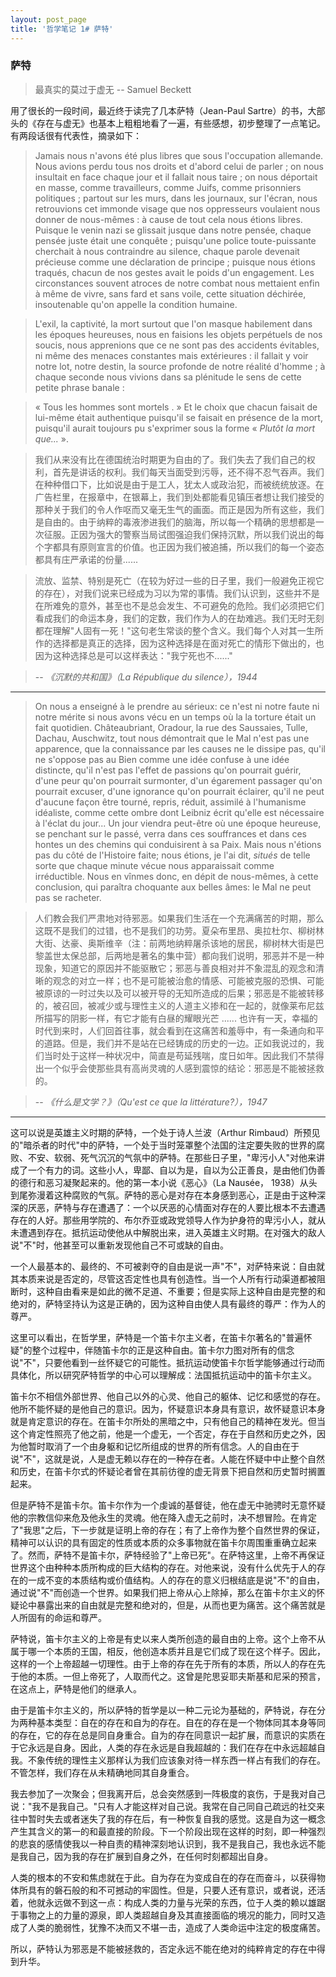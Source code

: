 ```yaml
---
layout: post_page
title: '哲学笔记 1# 萨特'
---
```


### 萨特

> 最真实的莫过于虚无 -- Samuel Beckett

用了很长的一段时间，最近终于读完了几本萨特（Jean-Paul Sartre）的书，大部头的《存在与虚无》也基本上粗粗地看了一遍，有些感想，初步整理了一点笔记。 有两段话很有代表性，摘录如下：

<!-- break -->

 > Jamais nous n'avons été plus libres que sous l'occupation allemande. Nous avions perdu tous nos droits et d'abord celui de parler ; on nous insultait en face chaque jour et il fallait nous taire ; on nous déportait en masse, comme travailleurs, comme Juifs, comme prisonniers politiques ; partout sur les murs, dans les journaux, sur l'écran, nous retrouvions cet immonde visage que nos oppresseurs voulaient nous donner de nous-mêmes : à cause de tout cela nous étions libres. Puisque le venin nazi se glissait jusque dans notre pensée, chaque pensée juste était une conquête ; puisqu'une police toute-puissante cherchait à nous contraindre au silence, chaque parole devenait précieuse comme une déclaration de principe ; puisque nous étions traqués, chacun de nos gestes avait le poids d'un engagement. Les circonstances souvent atroces de notre combat nous mettaient enfin à même de vivre, sans fard et sans voile, cette situation déchirée, insoutenable qu'on appelle la condition humaine.

> L'exil, la captivité, la mort surtout que l'on masque habilement dans les époques heureuses, nous en faisions les objets perpétuels de nos soucis, nous apprenions que ce ne sont pas des accidents évitables, ni même des menaces constantes mais extérieures : il fallait y voir notre lot, notre destin, la source profonde de notre réalité d'homme ; à chaque seconde nous vivions dans sa plénitude le sens de cette petite phrase banale :

> « Tous les hommes sont mortels . » Et le choix que chacun faisait de lui-même était authentique puisqu'il se faisait en présence de la mort, puisqu'il aurait toujours pu s'exprimer sous la forme « _Plutôt la mort que..._ ».

> 我们从来没有比在德国统治时期更为自由的了。我们失去了我们自己的权利，首先是讲话的权利。我们每天当面受到污辱，还不得不忍气吞声。我们在种种借口下，比如说是由于是工人，犹太人或政治犯，而被统统放逐。在广告栏里，在报章中，在银幕上，我们到处都能看见镇压者想让我们接受的那种关于我们的令人作呕而又毫无生气的画面。而正是因为所有这些，我们是自由的。由于纳粹的毒液渗进我们的脑海，所以每一个精确的思想都是一次征服。正因为强大的警察当局试图强迫我们保持沉默，所以我们说出的每个字都具有原则宣言的价值。也正因为我们被追捕，所以我们的每一个姿态都具有庄严承诺的份量......

> 流放、监禁、特别是死亡（在较为好过一些的日子里，我们一般避免正视它的存在），对我们说来已经成为习以为常的事情。我们认识到，这些并不是在所难免的意外，甚至也不是总会发生、不可避免的危险。我们必须把它们看成我们的命运本身，我们的定数，我们作为人的在劫难逃。我们无时无刻都在理解"人固有一死！"这句老生常谈的整个含义。我们每个人对其一生所作的选择都是真正的选择，因为这种选择是在面对死亡的情形下做出的，也因为这种选择总是可以这样表达："我宁死也不......"

> -- _《沉默的共和国》（La République du silence），1944_

--------------------------------------------------------------------------------

> On nous a enseigné à le prendre au sérieux: ce n'est ni notre faute ni notre mérite si nous avons vécu en un temps où la la torture était un fait quotidien. Châteaubriant, Oradour, la rue des Saussaies, Tulle, Dachau, Auschwitz, tout nous démontrait que le Mal n'est pas une apparence, que la connaissance par les causes ne le dissipe pas, qu'il ne s'oppose pas au Bien comme une idée confuse à une idée distincte, qu'il n'est pas l'effet de passions qu'on pourrait guérir, d'une peur qu'on pourrait surmonter, d'un égarement passager qu'on pourrait excuser, d'une ignorance qu'on pourrait éclairer, qu'il ne peut d'aucune façon être tourné, repris, réduit, assimilé à l'humanisme idéaliste, comme cette ombre dont Leibniz écrit qu'elle est nécessaire à l'éclat du jour... Un jour viendra peut-être où une époque heureuse, se penchant sur le passé, verra dans ces souffrances et dans ces hontes un des chemins qui conduisirent à sa Paix. Mais nous n'étions pas du côté de l'Histoire faite; nous étions, je l'ai dit, _situés_ de telle sorte que chaque minute vécue nous apparaissait comme irréductible. Nous en vînmes donc, en dépit de nous-mêmes, à cette conclusion, qui paraîtra choquante aux belles âmes: le Mal ne peut pas se racheter.

> 人们教会我们严肃地对待邪恶。如果我们生活在一个充满痛苦的时期，那么这既不是我们的过错，也不是我们的功劳。夏朵布里昂、奥拉杜尔、柳树林大街、达豪、奥斯维辛（注：前两地纳粹屠杀该地的居民，柳树林大街是巴黎盖世太保总部，后两地是著名的集中营）都向我们说明，邪恶并不是一种现象，知道它的原因并不能驱散它；邪恶与善良相对并不象混乱的观念和清晰的观念的对立一样；也不是可能被治愈的情感、可能被克服的恐惧、可能被原谅的一时过失以及可以被开导的无知所造成的后果；邪恶是不能被转移的，被召回，被减少或与理性主义的人道主义掺和在一起的，就像莱布尼兹所描写的阴影一样，有它才能有白昼的耀眼光芒 ...... 也许有一天，幸福的时代到来时，人们回首往事，就会看到在这痛苦和羞辱中，有一条通向和平的道路。但是，我们并不是站在已经铸成的历史的一边。正如我说过的，我们当时处于这样一种状况中，简直是苟延残喘，度日如年。因此我们不禁得出一个似乎会使那些具有高尚灵魂的人感到震惊的结论：邪恶是不能被拯救的。

> -- _《什么是文学？》（Qu'est ce que la littérature?），1947_

--------------------------------------------------------------------------------

这可以说是英雄主义时期的萨特，一个处于诗人兰波（Arthur Rimbaud）所预见的"暗杀者的时代"中的萨特，一个处于当时笼罩整个法国的注定要失败的世界的腐败、不安、软弱、死气沉沉的气氛中的萨特。在那些日子里，"卑污小人"对他来讲成了一个有力的词。这些小人，卑鄙、自以为是，自以为公正善良，是由他们伪善的德行和恶习凝聚起来的。他的第一本小说《恶心》（La Nausée， 1938）从头到尾弥漫着这种腐败的气氛。萨特的恶心是对存在本身感到恶心，正是由于这种深深的厌恶，萨特与存在遭遇了：一个以厌恶的心情面对存在的人要比根本不去遭遇存在的人好。那些用学院的、布尔乔亚或政党领导人作为护身符的卑污小人，就从未遭遇到存在。抵抗运动使他从中解脱出来，进入英雄主义时期。在对强大的敌人说"不"时，他甚至可以重新发现他自己不可或缺的自由。

一个人最基本的、最终的、不可被剥夺的自由是说一声"不"，对萨特来说：自由就其本质来说是否定的，尽管这否定性也具有创造性。当一个人所有行动渠道都被阻断时，这种自由看来是如此的微不足道、不重要；但是实际上这种自由是完整的和绝对的，萨特坚持认为这是正确的，因为这种自由使人具有最终的尊严：作为人的尊严。

这里可以看出，在哲学里，萨特是一个笛卡尔主义者，在笛卡尔著名的"普遍怀疑"的整个过程中，伴随笛卡尔的正是这种自由。笛卡尔力图对所有的信念说"不"，只要他看到一丝怀疑它的可能性。抵抗运动使笛卡尔哲学能够通过行动而具体化，所以研究萨特哲学的中心可以理解成：法国抵抗运动中的笛卡尔主义。

笛卡尔不相信外部世界、他自己以外的心灵、他自己的躯体、记忆和感觉的存在。他所不能怀疑的是他自己的意识。因为，怀疑意识本身具有意识，故怀疑意识本身就是肯定意识的存在。在笛卡尔所处的黑暗之中，只有他自己的精神在发光。但当这个肯定性照亮了他之前，他是一个虚无，一个否定，存在于自然和历史之外，因为他暂时取消了一个由身躯和记忆所组成的世界的所有信念。人的自由在于说"不"，这就是说，人是虚无赖以存在的一种存在者。人能在怀疑中中止整个自然和历史，在笛卡尔式的怀疑论者曾在其前彷徨的虚无背景下把自然和历史暂时搁置起来。

但是萨特不是笛卡尔。笛卡尔作为一个虔诚的基督徒，他在虚无中驰骋时无意怀疑他的宗教信仰来危及他永生的灵魂。他在降入虚无之前时，决不想冒险。在肯定了"我思"之后，下一步就是证明上帝的存在；有了上帝作为整个自然世界的保证，精神可以认识的具有固定的性质或本质的众多事物就在笛卡尔周围重重确立起来了。然而，萨特不是笛卡尔，萨特经验了"上帝已死"。在萨特这里，上帝不再保证世界这个由种种本质所构成的巨大结构的存在。对他来说，没有什么优先于人的存在的一成不变的本质结构或价值结构。人的存在的意义归根结底是说"不"的自由，通过说"不"而创造一个世界。如果我们把上帝从心上除掉，那么在笛卡尔主义的怀疑论中暴露出来的自由就是完整和绝对的，但是，从而也更为痛苦。这个痛苦就是人所固有的命运和尊严。

萨特说，笛卡尔主义的上帝是有史以来人类所创造的最自由的上帝。这个上帝不从属于哪一个本质的王国，相反，他创造本质并且是它们成了现在这个样子。因此，这样的一个上帝超越一切理性。由于上帝的存在先于所有的本质，所以人的存在先于他的本质。一但上帝死了，人取而代之。这曾是陀思妥耶夫斯基和尼采的预言，在这点上，萨特是他们的继承人。

由于是笛卡尔主义的，所以萨特的哲学是以一种二元论为基础的，萨特说，存在分为两种基本类型：自在的存在和自为的存在。自在的存在是一个物体同其本身等同的存在，它的存在总是同自身重合。自为的存在同意识一起扩展，而意识的实质在于它永远是自身。因此，人类的存在永远是自我超越的：我们在存在中永远超越自我。不象传统的理性主义那样认为我们应该象对待一样东西一样占有我们的存在。不管怎样，我们存在从未精确地同其自身重合。

我去参加了一次聚会；但我离开后，总会突然感到一阵极度的哀伤，于是我对自己说："我不是我自己。"只有人才能这样对自己说。我常在自己同自己疏远的社交来往中暂时失去或者迷失了我的存在后，有一种恢复自我的感觉。这是自为这一概念产生其含义的第一的和最直接的阶段。下一个阶段出现在这样的时刻，即一种强烈的悲哀的感情使我以一种自责的精神深刻地认识到，我不是我自己，我也永远不能是我自己，因为我的存在扩展到自身之外，在任何时刻都超出自身。

人类的根本的不安和焦虑就在于此。自为存在为变成自在的存在而奋斗，以获得物体所具有的磐石般的和不可撼动的牢固性。但是，只要人还有意识，或者说，还活着，他就永远做不到这一点：构成人类的力量与光荣的东西，位于人类的赖以雄踞于事物之上的力量的源泉，即人类超越自身及其直接面临的境况的能力，同时又造成了人类的脆弱性，犹豫不决而又不堪一击，造成了人类命运中注定的极度痛苦。

所以，萨特认为邪恶是不能被拯救的，否定永远不能在绝对的纯粹肯定的存在中得到升华。
